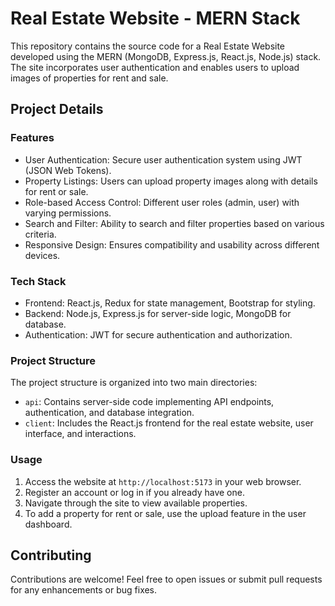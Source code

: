Real Estate Website - MERN Stack
================================

This repository contains the source code for a Real Estate Website developed using the MERN (MongoDB, Express.js, React.js, Node.js) stack. The site incorporates user authentication and enables users to upload images of properties for rent and sale.

Project Details
---------------

### Features

-   User Authentication: Secure user authentication system using JWT (JSON Web Tokens).
-   Property Listings: Users can upload property images along with details for rent or sale.
-   Role-based Access Control: Different user roles (admin, user) with varying permissions.
-   Search and Filter: Ability to search and filter properties based on various criteria.
-   Responsive Design: Ensures compatibility and usability across different devices.

### Tech Stack

-   Frontend: React.js, Redux for state management, Bootstrap for styling.
-   Backend: Node.js, Express.js for server-side logic, MongoDB for database.
-   Authentication: JWT for secure authentication and authorization.

### Project Structure

The project structure is organized into two main directories:

-   `api`: Contains server-side code implementing API endpoints, authentication, and database integration.
-   `client`: Includes the React.js frontend for the real estate website, user interface, and interactions.

### Usage

1.  Access the website at `http://localhost:5173` in your web browser.
2.  Register an account or log in if you already have one.
3.  Navigate through the site to view available properties.
4.  To add a property for rent or sale, use the upload feature in the user dashboard.

Contributing
------------

Contributions are welcome! Feel free to open issues or submit pull requests for any enhancements or bug fixes.


